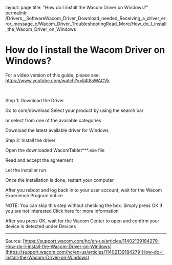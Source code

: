 layout: page
title: "How do I install the Wacom Driver on Windows?"
permalink: /Drivers__SoftwareWacom_Driver_Download_needed_Receiving_a_driver_error_message_o/Wacom_Driver_TroubleshootingRead_More/How_do_I_install_the_Wacom_Driver_on_Windows

# How do I install the Wacom Driver on Windows?

For a video version of this guide, please see: https://www.youtube.com/watch?v=lj4t8sWACVk


 


Step 1: Download the Driver

Go to com/download
Select your product by using the search bar

or select from one of the available categories


Download the latest available driver for Windows






Step 2: Install the driver

Open the downloaded WacomTablet***.exe file



Read and accept the agreement


Let the installer run 






Once the installation is done, restart your computer



After you reboot and log back in to your user account, wait for the Wacom Experience Program notice

NOTE: You can skip this step without checking the box. Simply press OK if you are not interested
Click here for more information


After you press OK, wait for the Wacom Center to open and confirm your device is detected under Devices

---
Source: [https://support.wacom.com/hc/en-us/articles/11402139184279-How-do-I-install-the-Wacom-Driver-on-Windows](https://support.wacom.com/hc/en-us/articles/11402139184279-How-do-I-install-the-Wacom-Driver-on-Windows)
